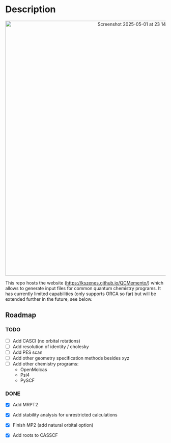 # Description

<p align="center">
  <img width="800" alt="Screenshot 2025-05-01 at 23 14 33" src="https://github.com/user-attachments/assets/e832a342-9ac4-45ab-ae29-061259f46624" />
</p>

This repo hosts the website (https://kszenes.github.io/QCMemento/) which allows to generate input files for common quantum chemistry programs.
It has currently limited capabilities (only supports ORCA so far) but will be extended further in the future, see below.

## Roadmap

### TODO

- [ ] Add CASCI (no orbital rotations)
- [ ] Add resolution of identity / cholesky
- [ ] Add PES scan
- [ ] Add other geometry specification methods besides xyz
- [ ] Add other chemistry programs:
  - OpenMolcas
  - Psi4
  - PySCF

### DONE
- [x] Add MRPT2
- [x] Add stability analysis for unrestricted calculations
- [x] Finish MP2 (add natural orbital option)
- [x] Add roots to CASSCF

